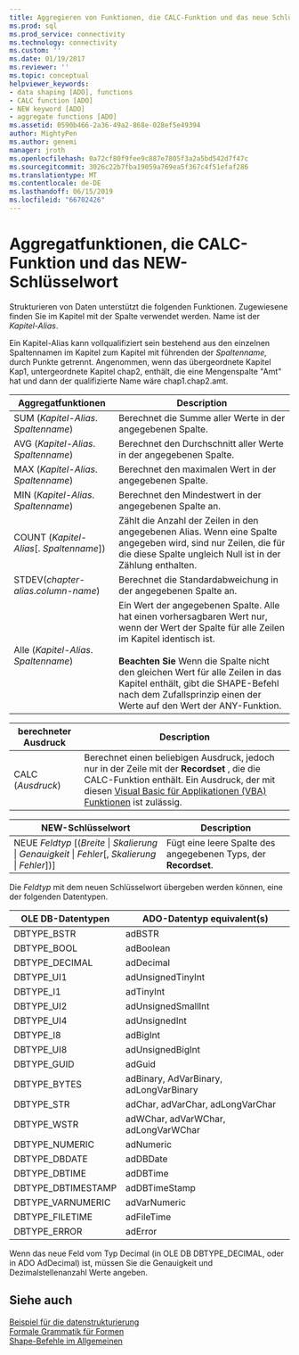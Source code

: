 ```yaml
---
title: Aggregieren von Funktionen, die CALC-Funktion und das neue Schlüsselwort | Microsoft-Dokumentation
ms.prod: sql
ms.prod_service: connectivity
ms.technology: connectivity
ms.custom: ''
ms.date: 01/19/2017
ms.reviewer: ''
ms.topic: conceptual
helpviewer_keywords:
- data shaping [ADO], functions
- CALC function [ADO]
- NEW keyword [ADO]
- aggregate functions [ADO]
ms.assetid: 0590b466-2a36-49a2-868e-028ef5e49394
author: MightyPen
ms.author: genemi
manager: jroth
ms.openlocfilehash: 0a72cf80f9fee9c887e7805f3a2a5bd542d7f47c
ms.sourcegitcommit: 3026c22b7fba19059a769ea5f367c4f51efaf286
ms.translationtype: MT
ms.contentlocale: de-DE
ms.lasthandoff: 06/15/2019
ms.locfileid: "66702426"
---
```

# <a name="aggregate-functions-the-calc-function-and-the-new-keyword"></a>Aggregatfunktionen, die CALC-Funktion und das NEW-Schlüsselwort
Strukturieren von Daten unterstützt die folgenden Funktionen. Zugewiesene finden Sie im Kapitel mit der Spalte verwendet werden. Name ist der *Kapitel-Alias*.  
  
 Ein Kapitel-Alias kann vollqualifiziert sein bestehend aus den einzelnen Spaltennamen im Kapitel zum Kapitel mit führenden der *Spaltenname,* durch Punkte getrennt. Angenommen, wenn das übergeordnete Kapitel Kap1, untergeordnete Kapitel chap2, enthält, die eine Mengenspalte "Amt" hat und dann der qualifizierte Name wäre chap1.chap2.amt.  
  
|Aggregatfunktionen|Description|  
|-------------------------|-----------------|  
|SUM (*Kapitel-Alias*. *Spaltenname*)|Berechnet die Summe aller Werte in der angegebenen Spalte.|  
|AVG (*Kapitel-Alias*. *Spaltenname*)|Berechnet den Durchschnitt aller Werte in der angegebenen Spalte.|  
|MAX (*Kapitel-Alias*. *Spaltenname*)|Berechnet den maximalen Wert in der angegebenen Spalte.|  
|MIN (*Kapitel-Alias*. *Spaltenname*)|Berechnet den Mindestwert in der angegebenen Spalte an.|  
|COUNT (*Kapitel-Alias*[. *Spaltenname*])|Zählt die Anzahl der Zeilen in den angegebenen Alias. Wenn eine Spalte angegeben wird, sind nur Zeilen, die für die diese Spalte ungleich Null ist in der Zählung enthalten.|  
|STDEV(*chapter-alias*.*column-name*)|Berechnet die Standardabweichung in der angegebenen Spalte an.|  
|Alle (*Kapitel-Alias*. *Spaltenname*)|Ein Wert der angegebenen Spalte. Alle hat einen vorhersagbaren Wert nur, wenn der Wert der Spalte für alle Zeilen im Kapitel identisch ist.<br /><br /> **Beachten Sie** Wenn die Spalte nicht den gleichen Wert für alle Zeilen in das Kapitel enthält, gibt die SHAPE-Befehl nach dem Zufallsprinzip einen der Werte auf den Wert der ANY-Funktion.|  
  
|berechneter Ausdruck|Description|  
|---------------------------|-----------------|  
|CALC (*Ausdruck*)|Berechnet einen beliebigen Ausdruck, jedoch nur in der Zeile mit der **Recordset** , die die CALC-Funktion enthält. Ein Ausdruck, der mit diesen [Visual Basic für Applikationen (VBA) Funktionen](../../../ado/guide/data/visual-basic-for-applications-functions.md) ist zulässig.|  
  
|NEW-Schlüsselwort|Description|  
|-----------------|-----------------|  
|NEUE *Feldtyp* [(*Breite* &#124; *Skalierung* &#124; *Genauigkeit* &#124; *Fehler*[, *Skalierung* &#124; *Fehler*])]|Fügt eine leere Spalte des angegebenen Typs, der **Recordset**.|  
  
 Die *Feldtyp* mit dem neuen Schlüsselwort übergeben werden können, eine der folgenden Datentypen.  
  
|OLE DB-Datentypen|ADO-Datentyp equivalent(s)|  
|-----------------------|-----------------------------------|  
|DBTYPE_BSTR|adBSTR|  
|DBTYPE_BOOL|adBoolean|  
|DBTYPE_DECIMAL|adDecimal|  
|DBTYPE_UI1|adUnsignedTinyInt|  
|DBTYPE_I1|adTinyInt|  
|DBTYPE_UI2|adUnsignedSmallInt|  
|DBTYPE_UI4|adUnsignedInt|  
|DBTYPE_I8|adBigInt|  
|DBTYPE_UI8|adUnsignedBigInt|  
|DBTYPE_GUID|adGuid|  
|DBTYPE_BYTES|adBinary, AdVarBinary, adLongVarBinary|  
|DBTYPE_STR|adChar, adVarChar, adLongVarChar|  
|DBTYPE_WSTR|adWChar, adVarWChar, adLongVarWChar|  
|DBTYPE_NUMERIC|adNumeric|  
|DBTYPE_DBDATE|adDBDate|  
|DBTYPE_DBTIME|adDBTime|  
|DBTYPE_DBTIMESTAMP|adDBTimeStamp|  
|DBTYPE_VARNUMERIC|adVarNumeric|  
|DBTYPE_FILETIME|adFileTime|  
|DBTYPE_ERROR|adError|  
  
 Wenn das neue Feld vom Typ Decimal (in OLE DB DBTYPE_DECIMAL, oder in ADO AdDecimal) ist, müssen Sie die Genauigkeit und Dezimalstellenanzahl Werte angeben.  
  
## <a name="see-also"></a>Siehe auch  
 [Beispiel für die datenstrukturierung](../../../ado/guide/data/data-shaping-example.md)   
 [Formale Grammatik für Formen](../../../ado/guide/data/formal-shape-grammar.md)   
 [Shape-Befehle im Allgemeinen](../../../ado/guide/data/shape-commands-in-general.md)
